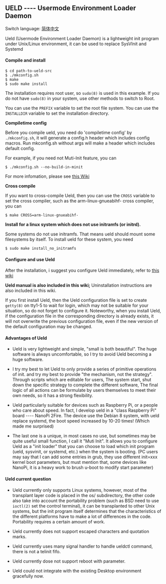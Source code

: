 ## UELD ---- Usermode Environment Loader Daemon

Switch language: [简体中文](README.zh_CN.md)

Ueld (Usermode Environment Loader Daemon) is a lightweight init program under Unix/Linux environment, it can be used to replace SysVInit and Systemd

#### Compile and install

```
$ cd path-to-ueld-src
$ ./mkconfig.sh
$ make
$ sudo make install
```
The installation requires root user, so `sudo(8)` is used in this example. If you do not have `sudo(8)` in your system, use other methods to switch to Root.

You can use the `PREFIX` variable to set the root file system. You can use the` INSTALLDIR` variable to set the installation directory.

**Compiletime config**

Before you compile ueld, you need do 'compiletime config' by `./mkconfig.sh`, it will generate a config.h header which includes config macros. Run mkconfig.sh without args will make a header which includes default config.

For example, if you need not Muti-Init feature, you can

```
$ ./mkconfig.sh --no-build-in-minit
```

For more infomation, please see [this Wiki](doc/genconfig.md)

**Cross compile**

If you want to cross-compile Ueld, then you can use the `CROSS` variable to set the cross compiler, such as the arm-linux-gnueabihf- cross compiler, you can

```
$ make CROSS=arm-linux-gnueabihf-
```

**Install for a linux system which does not use initramfs (or initrd).**

Some systems do not use initramfs. That means ueld should mount some filesystems by itself. To install ueld for these system, you need

```
$ sudo make install_no_initramfs
```

#### Configure and use Ueld

After the installation, i suggest you configure Ueld immediately, refer to [this wiki](doc/userguide.md)

**Ueld manual is also included in this wiki;** Uninstallation instructions are also included in this wiki.

If you first install Ueld, then the Ueld configuration file is set to create `getty(8)` on tty1-5 to wait for login, which may not be suitable for your situation, so do not forget to configure it. Noteworthy, when you install Ueld, if the configuration file in the corresponding directory is already exists, it will not overwrite the previous configuration file, even if the new version of the default configuration may be changed.

#### Advantages of Ueld

- Ueld is very lightweight and simple, "small is both beautiful". The huge software is always uncomfortable, so I try to avoid Ueld becoming a huge software.

- I try my best to let Ueld to only provide a series of primitive operations of init. and try my best to provide "the mechanism, not the strategy". Through scripts which are editable for users, The system start, shut down the specific strategy to complete the different software, The final logic of all actions can be formulate by users themselves to meet their own needs, so it has a strong flexibility.

- Ueld particularly suitable for devices such as Raspberry Pi, or a people who care about speed. In fact, I develop ueld in a "class Raspberry Pi" board ---- NanoPi 2Fire. The device use the Debian 8 system, with ueld replace systemd, the boot speed increased by 10-20 times! (Which made me surprised)

- The last one is a unique, in most cases no use, but sometimes may be quite useful small function, I call it "Muti Init". It allows you to configure Ueld as a "init loader" that you can choose to load which init program (ueld, sysvinit, or systemd, etc.) when the system is booting. (PC users may say that I can add some entries in grub, they use different init=xxx kernel boot parameters, but must mention that, some devices like NanoPi, it is a heavy work to brush u-boot to modify start parameter)

#### Ueld current question

- Ueld currently only supports Linux systems, however, most of the transplant layer code is placed in the os/ subdirectory, the other code also take into account the portability problem (such as BSD need to use `ioctl(2)` set the control terminal), it can be transplanted to other Unix systems, but the init program itself determines that the characteristics of the different platforms have to make a lot of differences in the code. Portability requires a certain amount of work.

- Ueld currently does not support escaped characters and quotation marks.

- Ueld currently uses many signal handler to handle ueldctl command, there is not a telinit fifo.

- Ueld currently dose not support reboot with parameter.

- Ueld could not integrate with the existing Desktop environment gracefully now.
